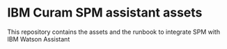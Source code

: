 # IBM Curam SPM assistant assets
This repository contains the assets and the runbook to integrate SPM with IBM Watson Assistant

